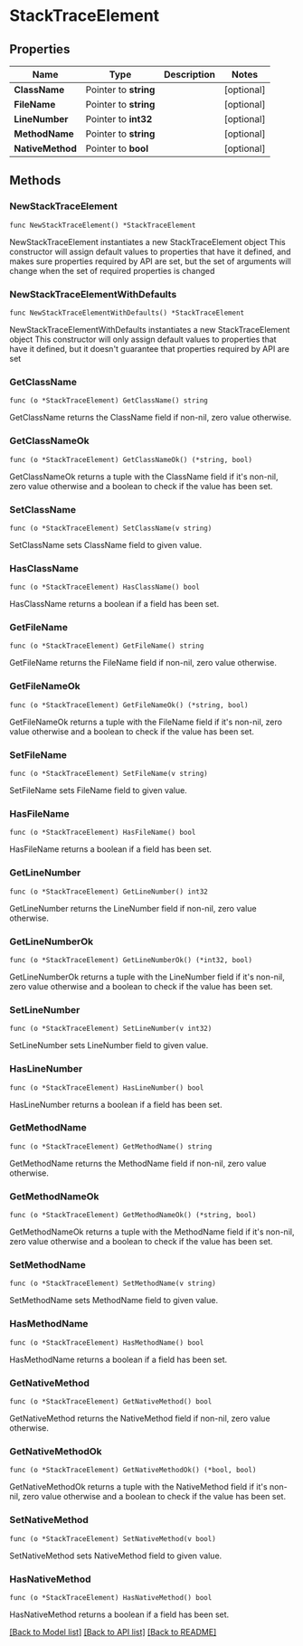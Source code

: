 # StackTraceElement

## Properties

Name | Type | Description | Notes
------------ | ------------- | ------------- | -------------
**ClassName** | Pointer to **string** |  | [optional] 
**FileName** | Pointer to **string** |  | [optional] 
**LineNumber** | Pointer to **int32** |  | [optional] 
**MethodName** | Pointer to **string** |  | [optional] 
**NativeMethod** | Pointer to **bool** |  | [optional] 

## Methods

### NewStackTraceElement

`func NewStackTraceElement() *StackTraceElement`

NewStackTraceElement instantiates a new StackTraceElement object
This constructor will assign default values to properties that have it defined,
and makes sure properties required by API are set, but the set of arguments
will change when the set of required properties is changed

### NewStackTraceElementWithDefaults

`func NewStackTraceElementWithDefaults() *StackTraceElement`

NewStackTraceElementWithDefaults instantiates a new StackTraceElement object
This constructor will only assign default values to properties that have it defined,
but it doesn't guarantee that properties required by API are set

### GetClassName

`func (o *StackTraceElement) GetClassName() string`

GetClassName returns the ClassName field if non-nil, zero value otherwise.

### GetClassNameOk

`func (o *StackTraceElement) GetClassNameOk() (*string, bool)`

GetClassNameOk returns a tuple with the ClassName field if it's non-nil, zero value otherwise
and a boolean to check if the value has been set.

### SetClassName

`func (o *StackTraceElement) SetClassName(v string)`

SetClassName sets ClassName field to given value.

### HasClassName

`func (o *StackTraceElement) HasClassName() bool`

HasClassName returns a boolean if a field has been set.

### GetFileName

`func (o *StackTraceElement) GetFileName() string`

GetFileName returns the FileName field if non-nil, zero value otherwise.

### GetFileNameOk

`func (o *StackTraceElement) GetFileNameOk() (*string, bool)`

GetFileNameOk returns a tuple with the FileName field if it's non-nil, zero value otherwise
and a boolean to check if the value has been set.

### SetFileName

`func (o *StackTraceElement) SetFileName(v string)`

SetFileName sets FileName field to given value.

### HasFileName

`func (o *StackTraceElement) HasFileName() bool`

HasFileName returns a boolean if a field has been set.

### GetLineNumber

`func (o *StackTraceElement) GetLineNumber() int32`

GetLineNumber returns the LineNumber field if non-nil, zero value otherwise.

### GetLineNumberOk

`func (o *StackTraceElement) GetLineNumberOk() (*int32, bool)`

GetLineNumberOk returns a tuple with the LineNumber field if it's non-nil, zero value otherwise
and a boolean to check if the value has been set.

### SetLineNumber

`func (o *StackTraceElement) SetLineNumber(v int32)`

SetLineNumber sets LineNumber field to given value.

### HasLineNumber

`func (o *StackTraceElement) HasLineNumber() bool`

HasLineNumber returns a boolean if a field has been set.

### GetMethodName

`func (o *StackTraceElement) GetMethodName() string`

GetMethodName returns the MethodName field if non-nil, zero value otherwise.

### GetMethodNameOk

`func (o *StackTraceElement) GetMethodNameOk() (*string, bool)`

GetMethodNameOk returns a tuple with the MethodName field if it's non-nil, zero value otherwise
and a boolean to check if the value has been set.

### SetMethodName

`func (o *StackTraceElement) SetMethodName(v string)`

SetMethodName sets MethodName field to given value.

### HasMethodName

`func (o *StackTraceElement) HasMethodName() bool`

HasMethodName returns a boolean if a field has been set.

### GetNativeMethod

`func (o *StackTraceElement) GetNativeMethod() bool`

GetNativeMethod returns the NativeMethod field if non-nil, zero value otherwise.

### GetNativeMethodOk

`func (o *StackTraceElement) GetNativeMethodOk() (*bool, bool)`

GetNativeMethodOk returns a tuple with the NativeMethod field if it's non-nil, zero value otherwise
and a boolean to check if the value has been set.

### SetNativeMethod

`func (o *StackTraceElement) SetNativeMethod(v bool)`

SetNativeMethod sets NativeMethod field to given value.

### HasNativeMethod

`func (o *StackTraceElement) HasNativeMethod() bool`

HasNativeMethod returns a boolean if a field has been set.


[[Back to Model list]](../README.md#documentation-for-models) [[Back to API list]](../README.md#documentation-for-api-endpoints) [[Back to README]](../README.md)


